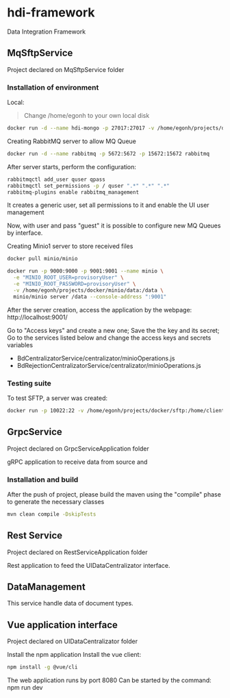 # hdi-framework
Data Integration Framework

## MqSftpService

Project declared on MqSftpService folder
### Installation of environment

Local:

> Change /home/egonh to your own local disk

```sh
docker run -d --name hdi-mongo -p 27017:27017 -v /home/egonh/projects/docker/mongodb-hdi:/data/db mongo
```

Creating RabbitMQ server to allow MQ Queue

```sh
docker run -d --name rabbitmq -p 5672:5672 -p 15672:15672 rabbitmq
```
After server starts, perform the configuration:
```sh
rabbitmqctl add_user quser qpass
rabbitmqctl set_permissions -p / quser ".*" ".*" ".*"
rabbitmq-plugins enable rabbitmq_management
```
It creates a generic user, set all permissions to it and enable the UI user management

Now, with user and pass "guest" it is possible to configure new MQ Queues by interface.

Creating Minio1 server to store received files

```sh
docker pull minio/minio

docker run -p 9000:9000 -p 9001:9001 --name minio \
  -e "MINIO_ROOT_USER=provisoryUser" \
  -e "MINIO_ROOT_PASSWORD=provisoryUser" \
  -v /home/egonh/projects/docker/minio/data:/data \
  minio/minio server /data --console-address ":9001"
  ```
After the server creation, access the application by the webpage: http://localhost:9001/

Go to "Access keys" and create a new one;
Save the the key and its secret;
Go to the services listed below and change the access keys and secrets variables
 - BdCentralizatorService/centralizator/minioOperations.js
 - BdRejectionCentralizatorService/centralizator/minioOperations.js


### Testing suite

To test SFTP, a server was created:
```sh
docker run -p 10022:22 -v /home/egonh/projects/docker/sftp:/home/client/recv -d --name sftp_test_svr -e SFTP_USERS="client:clientPass:1001:100:recv" atmoz/sftp
```


## GrpcService
Project declared on GrpcServiceApplication folder

gRPC application to receive data from source and 

### Installation and build

After the push of project, please build the maven using the "compile" phase to generate the necessary classes

```sh
mvn clean compile -DskipTests 
```

## Rest Service
Project declared on RestServiceApplication folder

Rest application to feed the UIDataCentralizator interface.


## DataManagement
This service handle data of document types.


## Vue application interface
Project declared on UIDataCentralizator folder

Install the npm application
Install the vue client:
```sh
npm install -g @vue/cli 
```

The web application runs by port 8080
Can be started by the command:
npm run dev

